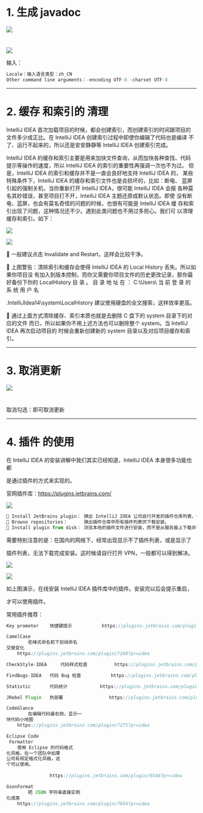 # 1. 生成 javadoc

![](images/WEBRESOURCEddc3bf8d804bd545aecf8f05a2ef4578截图.png)

# 







![](images/WEBRESOURCE2621d6cb174de579832f5060705953c6截图.png)

输入：


```javascript
Locale：输入语言类型：zh_CN
Other command line arguments：-encoding UTF-8 -charset UTF-8
```



---

# 2. 缓存 和索引的 清理


IntelliJ IDEA 首次加载项目的时候，都会创建索引，而创建索引的时间跟项目的
文件多少成正比。在 IntelliJ IDEA 创建索引过程中即使你编辑了代码也是编译
不了、运行不起来的，所以还是安安静静等 IntelliJ IDEA 创建索引完成。





IntelliJ IDEA 的缓存和索引主要是用来加快文件查询，从而加快各种查找、代码
提示等操作的速度，所以 IntelliJ IDEA 的索引的重要性再强调一次也不为过。
但是，IntelliJ IDEA 的索引和缓存并不是一直会良好地支持 IntelliJ IDEA 的，
某些特殊条件下，IntelliJ IDEA 的缓存和索引文件也是会损坏的，比如：断电、
蓝屏引起的强制关机，当你重新打开 IntelliJ IDEA，很可能 IntelliJ IDEA 会报
各种莫名其妙错误，甚至项目打不开，IntelliJ IDEA 主题还原成默认状态。即使
没有断电、蓝屏，也会有莫名奇怪的问题的时候，也很有可能是 IntelliJ IDEA 缓
存和索引出现了问题，这种情况还不少。遇到此类问题也不用过多担心。我们可
以清理缓存和索引。如下：

![](images/WEBRESOURCE13ba638d39741ac82fe7f383ace6496e截图.png)







![](images/WEBRESOURCEcd99f3847e0213e560727b899de022a9截图.png)

 一般建议点击 Invalidate and Restart，这样会比较干净。


 上图警告：清除索引和缓存会使得 IntelliJ IDEA 的 Local History 丢失。所以如果你项目没
有加入到版本控制，而你又需要你项目文件的历史更改记录，那你最好备份下你的
LocalHistory 目 录 。 目 录 地 址 在 ： C:\Users\ 当 前 登 录 的 系 统 用 户 名


\.IntelliJIdea14\system\LocalHistory 建议使用硬盘的全文搜索，这样效率更高。


 通过上面方式清除缓存、索引本质也就是去删除 C 盘下的 system 目录下的对应的文件
而已，所以如果你不用上述方法也可以删除整个 system。当 IntelliJ IDEA 再次启动项目的
时候会重新创建新的 system 目录以及对应项目缓存和索引。




---

# 3. 取消更新

![](images/WEBRESOURCE82d38cab59507ee5d2ac72c34e77537b截图.png)

# 


取消勾选：即可取消更新




---

# 4. 插件 的使用


在 IntelliJ IDEA 的安装讲解中我们其实已经知道，IntelliJ IDEA 本身很多功能也都


是通过插件的方式来实现的。


官网插件库：https://plugins.jetbrains.com/

![](images/WEBRESOURCE915b31cd8528fb725cd4f142b0985b10截图.png)







```javascript
 Install JetBrains plugin：	弹出 IntelliJ IDEA 公司自行开发的插件仓库列表，供下载安装。
 Browse repositories：		弹出插件仓库中所有插件列表供下载安装。
 Install plugin from disk：	浏览本地的插件文件进行安装，而不是从服务器上下载并安装。
```

需要特别注意的是：在国内的网络下，经常出现显示不了插件列表，或是显示了


插件列表，无法下载完成安装。这时候请自行打开 VPN，一般都可以得到解决。







![](images/WEBRESOURCE44d34c5e1daed16e6c184d81cdcf158c截图.png)



![](images/WEBRESOURCE793acb8443a4d11af95d7f750c5ca109截图.png)

如上图演示，在线安装 IntelliJ IDEA 插件库中的插件。安装完以后会提示重启，


才可以使用插件。



常用插件推荐：




```javascript
Key promoter 	快捷键提示 			https://plugins.jetbrains.com/plugin/4455?pr=idea

CamelCase
		驼峰式命名和下划线命名
交替变化
	https://plugins.jetbrains.com/plugin/7160?pr=idea

CheckStyle-IDEA 	代码样式检查 			https://plugins.jetbrains.com/plugin/1065?pr=idea

FindBugs-IDEA 	代码 Bug 检查 			https://plugins.jetbrains.com/plugin/3847?pr=idea

Statistic 		代码统计 			https://plugins.jetbrains.com/plugin/4509?pr=idea

JRebel Plugin 	热部署 				https://plugins.jetbrains.com/plugin/?id=4441

CodeGlance
		在编辑代码最右侧，显示一
块代码小地图
	https://plugins.jetbrains.com/plugin/7275?pr=idea

Eclipse Code
 Formatter
	使用 Eclipse 的代码格式
化风格，在一个团队中如果
公司有规定格式化风格，这
个可以使用。
	
    			https://plugins.jetbrains.com/plugin/6546?pr=idea

GsonFormat
		把 JSON 字符串直接实例
化成类
	https://plugins.jetbrains.com/plugin/7654?pr=idea
```

